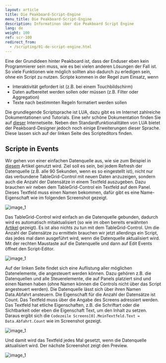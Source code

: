 ```yaml
---
layout: article
title: Die Peakboard-Script-Engine
menu_title: Die Peakboard-Script-Engine
description: Informatinon über die Peakboard Script Engine
lang: de
weight: 100
ref: scr-100
redirect_from:
  - /scripting/01-de-script-engine.html
---
```

Eine der Grundideen hinter Peakboard ist, dass der Enduser eben kein Programmierer sein muss, wie es bei vielen anderen Lösungen der Fall ist. So viele Funktionen wie möglich sollten also dadurch zu erledigen sein, ohne ein Script zu nutzen. Scripte kommen in der Regel zum Einsatz, wenn

* Interaktivität gefordert ist (z.B. bei einem Touchbildschirm)
* Daten aufbereitet werden sollen oder müssen (z.B. Filter oder Aggregation)
* Texte nach bestimmten Regeln formatiert werden sollen

Die grundlegende Scriptsprache ist LUA, dazu gibt es im Internet zahlreiche Dokumentationen und Tutorials. Eine sehr schöne Dokumentation finden Sie auf [dieser](http://lua.coders-online.net/1) Internetseite. Neben den Standardfunktionalitäten von LUA bietet der Peakboard-Designer jedoch noch einige Erweiterungen dieser Sprache. Diese lassen sich auf der linken Seite des Scripteditors finden.

## Scripte in Events

Wir gehen von einer einfachen Datenquelle aus, wie sie zum Beispiel in [diesem](/tutorials/03-de-xml-daten.html) Artikel genutzt wird. Ziel soll es sein, bei jedem Refresh der Datenquelle (z.B. alle 90 Sekunden, wenn es so eingestellt ist), nicht nur das verbundene TableGrid-Control mit neuen Daten anzuzeigen, sondern auch die Anzahl der Datensätze in einem Textfeld auszugeben. Dazu brauchen wir neben dem TableGrid-Control ein Textfeld auf dem Panel. Dieses Textfeld muss einen Namen bekommen, dafür gibt es eine Name-Eigenschaft wie im folgenden Screenshot gezeigt.

![image_1](/assets/images/scripting/engine/TutorialScripting01.png)

Das TableGrid-Control wird einfach an die Datenquelle gebunden, dadurch wird es automatisch mitaktualisiert (so wie im oben bereits erwähnten [Artikel](/tutorials/03-de-xml-daten.html) gezeigt). Es ist also nichts zu tun mit dem TableGrid-Control. Um die Anzahl der Datensätze zu ermitteln brauchen wir jetzt allerdings ein Script, das jedes mal dann ausgeführt wird, wenn die Datenquelle aktualisiert wird. Mit der rechten Maustaste auf die Datenquelle und dann auf Edit Events öffnet den Script-Editor.

![image_1](/assets/images/scripting/engine/TutorialScripting02.png)

Auf der linken Seite findet sich eine Auflistung aller möglichen Datenelemente, die angesteuert werden können. Dazu gehören z.B. die Datenquellen und alle Steuerelemente, die auf Panels platziert sind und einen Namen haben (ohne Namen können die Controls nicht über das Script angesteuert werden). Die Datenquelle lässt sich über ihren Namen Data.Abfahrt ansteuern. Die Eigenschaft für die Anzahl der Datensätze ist Count. Das Textfeld muss über die Angabe des Screens adressiert werden. Das Textfeld hat etliche Eigenschaften, z.B.  die Schriftart oder die Sichtbarkeit oder eben die Eigenschaft Text, um den Inhalt zu setzen. Daraus ergibt sich die `Codezeile Screens[0].MeinTextfeld.Text = Data.Abfahrt.Count` wie im Screenshot gezeigt.

![image_1](/assets/images/scripting/engine/TutorialScripting03.png)

Und damit wird das Textfeld jedes Mal gesetzt, wenn die Datenquelle aktualisiert wird. Der nächste Screenshot zeigt den Preview.

![image_1](/assets/images/scripting/engine/TutorialScripting04.png)
